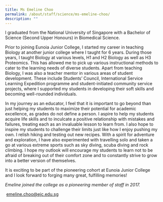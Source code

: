 ```yaml
---
title: Ms Emeline Choo
permalink: /about/staff/science/ms-emeline-choo/
description: ""
---
```

I graduated from the National University of Singapore with a Bachelor of Science (Second Upper Honours) in Biomedical Science.

Prior to joining Eunoia Junior College, I started my career in teaching Biology at another junior college where I taught for 6 years. During those years, I taught Biology at various levels, H1 and H2 Biology as well as H3 Proteomics. This has allowed me to pick up various instructional methods to cater to the learning needs of diverse students. Apart from teaching Biology, I was also a teacher mentor in various areas of student development. These include Students’ Council, International Service Learning Expedition programme and student-initiated community service projects, where I supported my students in developing their soft skills and becoming well-rounded individuals.

In my journey as an educator, I feel that it is important to go beyond than just helping my students to maximize their potential for academic excellence, as grades do not define a person. I aspire to help my students acquire life skills and to inculcate a positive relationship with mistakes and failures, treating each as an invaluable lesson to learn from. I also hope to inspire my students to challenge their limits just like how I enjoy pushing my own. I relish hiking and testing out new recipes. With a spirit for adventure and exploration, I have also experimented with travelling solo and taken a go at various extreme sports such as sky diving, scuba diving and rock climbing. I hope my outlook will encourage my students to learn not to be afraid of breaking out of their comfort zone and to constantly strive to grow into a better version of themselves.

It is exciting to be part of the pioneering cohort at Eunoia Junior College and I look forward to forging many great, fulfilling memories!

_Emeline joined the college as a pioneering member of staff in 2017._

 [emeline.choo@ejc.edu.sg](mailto:emeline.choo@ejc.edu.sg)
